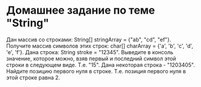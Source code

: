 # Домашнее задание по теме "String"



Дан массив со строками: String[] stringArray = {"ab", "cd", "ef"}. Получите массив символов этих строк: char[] charArray = {'a', 'b', 'c', 'd', 'e', 'f'}.
Дана строка: String stroke = "12345". Выведите в консоль значение, которое можно, взяв первый и последний символ этой строки в следующем виде. Т.е. "15".
Дана некоторая строка - "1203405". Найдите позицию первого нуля в строке. Т.е. позиция первого нуля в этой строке равна 2.
